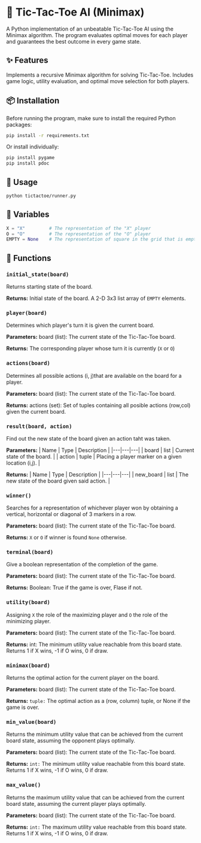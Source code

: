 # 🧠 Tic-Tac-Toe AI (Minimax)

A Python implementation of an unbeatable Tic-Tac-Toe AI using the Minimax algorithm. The program evaluates optimal moves for each player and guarantees the best outcome in every game state.

## ✨ Features

Implements a recursive Minimax algorithm for solving Tic-Tac-Toe. Includes game logic, utility evaluation, and optimal move selection for both players.

## 📦 Installation

Before running the program, make sure to install the required Python packages:
```bash
pip install -r requirements.txt
```
Or install individually:
```bash
pip install pygame
pip install pdoc
```
## 🔧 Usage

```bash
python tictactoe/runner.py
```
## 🔑 Variables
```python
X = "X"         # The representation of the "X" player
O = "O"         # The representation of the "O" player
EMPTY = None    # The representation of square in the grid that is empty.
```
## 🧠 Functions

### `initial_state(board)`

Returns starting state of the board.

**Returns:** Initial state of the board. A 2-D 3x3 list array of `EMPTY` elements.


### `player(board)`

Determines which player's turn it is given the current board.

**Parameters:** 
board (list): The current state of the Tic-Tac-Toe board.

**Returns:** 
The corresponding player whose turn it is currently (`X` or `O`) 

### `actions(board)`

Determines all possible actions (i, j)that are available on the board for a player.

**Parameters:** 
board (list): The current state of the Tic-Tac-Toe board.

**Returns:** 
actions (set): Set of tuples containing all posible actions (row,col) given the current board.

### `result(board, action)`

Find out the new state of the board given an action taht was taken.

**Parameters:**
| Name | Type | Description |
|---|---|---|
| board | list | Current state of the board. |
| action | tuple | Placing a player marker on a given location (i,j).  |

**Returns:** 
| Name | Type | Description |
|---|---|---|
| new_board | list | The new state of the board given said action. |

### `winner()`

Searches for a representation of whichever player won by obtaining a vertical, horizontal or diagonal of 3 markers in a row.

**Parameters:** 
board (list): The current state of the Tic-Tac-Toe board.

**Returns:** 
`X` or `O` if winner is found
`None` otherwise.

### `terminal(board)`

Give a boolean representation of the completion of the game.

**Parameters:** 
board (list): The current state of the Tic-Tac-Toe board.

**Returns:** 
Boolean: True if the game is over, Flase if not.

### `utility(board)`

Assigning `X` the role of the maximizing player and `O` the role of the minimizing player.

**Parameters:** 
board (list): The current state of the Tic-Tac-Toe board.

**Returns:** 
int: The minimum utility value reachable from this board state. 
Returns 1 if X wins, -1 if O wins, 0 if draw.

### `minimax(board)`

Returns the optimal action for the current player on the board.

**Parameters:** 
board (list): The current state of the Tic-Tac-Toe board.

**Returns:** 
`tuple:` The optimal action as a (row, column) tuple, or None if the game is over.

### `min_value(board)`

Returns the minimum utility value that can be achieved from the current board state,
assuming the opponent plays optimally.

**Parameters:** board (list): The current state of the Tic-Tac-Toe board.

**Returns:** 
`int:` The minimum utility value reachable from this board state.
Returns 1 if X wins, -1 if O wins, 0 if draw.

### `max_value()`

Returns the maximum utility value that can be achieved from the current board state,
assuming the current player plays optimally.

**Parameters:** 
board (list): The current state of the Tic-Tac-Toe board.

**Returns:** 
`int:` The maximum utility value reachable from this board state.
Returns 1 if X wins, -1 if O wins, 0 if draw.